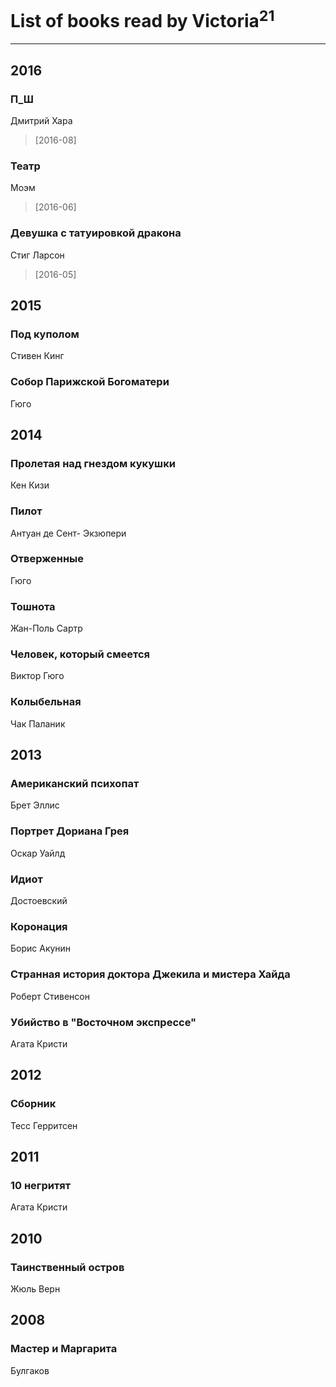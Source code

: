 # List of books read by Victoria<sup>21</sup>
---

## 2016

### П_Ш
Дмитрий Хара
> [2016-08] 


### Театр
Моэм
> [2016-06] 


### Девушка с татуировкой дракона
Стиг Ларсон
> [2016-05] 



## 2015

### Под куполом
Стивен Кинг


### Собор Парижской Богоматери
Гюго



## 2014

### Пролетая над гнездом кукушки
Кен Кизи


### Пилот
Антуан де Сент- Экзюпери


### Отверженные
Гюго


### Тошнота
Жан-Поль Сартр


### Человек, который смеется
Виктор Гюго


### Колыбельная
Чак Паланик



## 2013

### Американский психопат
Брет Эллис


### Портрет Дориана Грея
Оскар Уайлд


### Идиот
Достоевский


### Коронация
Борис Акунин


### Странная история доктора Джекила и мистера Хайда
Роберт Стивенсон


### Убийство в "Восточном экспрессе"
Агата Кристи



## 2012

### Сборник
Тесс Герритсен



## 2011

### 10 негритят
Агата Кристи



## 2010

### Таинственный остров
Жюль Верн



## 2008

### Мастер и Маргарита
Булгаков



